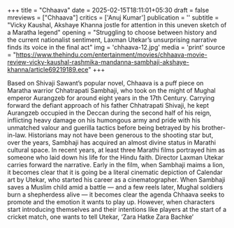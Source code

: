 +++
title = "Chhaava"
date = 2025-02-15T18:11:01+05:30
draft = false
mreviews = ["Chhaava"]
critics = ['Anuj Kumar']
publication = ''
subtitle = "Vicky Kaushal, Akshaye Khanna jostle for attention in this uneven sketch of a Maratha legend"
opening = "Struggling to choose between history and the current nationalist sentiment, Laxman Utekar’s unsurprising narrative finds its voice in the final act"
img = 'chhaava-12.jpg'
media = 'print'
source = "https://www.thehindu.com/entertainment/movies/chhaava-movie-review-vicky-kaushal-rashmika-mandanna-sambhaji-akshaye-khanna/article69219189.ece"
+++

Based on Shivaji Sawant’s popular novel, Chhaava is a puff piece on Maratha warrior Chhatrapati Sambhaji, who took on the might of Mughal emperor Aurangzeb for around eight years in the 17th Century. Carrying forward the defiant approach of his father Chhatrapati Shivaji, he kept Aurangzeb occupied in the Deccan during the second half of his reign, inflicting heavy damage on his humongous army and pride with his unmatched valour and guerilla tactics before being betrayed by his brother-in-law. Historians may not have been generous to the shooting star but, over the years, Sambhaji has acquired an almost divine status in Marathi cultural space. In recent years, at least three Marathi films portrayed him as someone who laid down his life for the Hindu faith. Director Laxman Utekar carries forward the narrative. Early in the film, when Sambhaji maims a lion, it becomes clear that it is going be a literal cinematic depiction of Calendar art by Utekar, who started his career as a cinematographer. When Sambhaji saves a Muslim child amid a battle — and a few reels later, Mughal soldiers burn a shepherdess alive — it becomes clear the agenda Chhaava seeks to promote and the emotion it wants to play up. However, when characters start introducing themselves and their intentions like players at the start of a cricket match, one wants to tell Utekar, ‘Zara Hatke Zara Bachke’
